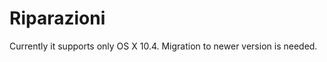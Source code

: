 Riparazioni
===========

Currently it supports only OS X 10.4.
Migration to newer version is needed.
